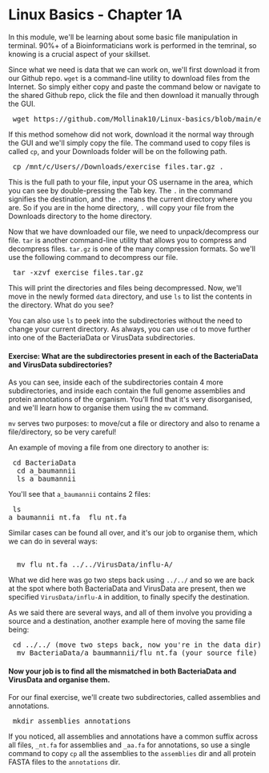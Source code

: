 # Linux Basics - Chapter 1A

In this module, we'll be learning about some basic file manipulation in terminal. 90%+ of a Bioinformaticians work is performed in the temrinal, so knowing is a crucial aspect of your skillset.

Since what we need is data that we can work on, we'll first download it from our Github repo.
`wget` is a command-line utility to download files from the Internet. So simply either copy and paste the command below or navigate to the shared Github repo, click the file and then download it manually through the GUI. 

<pre> wget https://github.com/Mollinak10/Linux-basics/blob/main/exercise_files.tar.gz </pre>

If this method somehow did not work, download it the normal way through the GUI and we'll simply copy the file. 
The command used to copy files is called `cp`, and your Downloads folder will be on the following path.

<pre> cp /mnt/c/Users/<your username>/Downloads/exercise_files.tar.gz . </pre>

This is the full path to your file, input your OS username in the <your username> area, which you can see by double-pressing the Tab key. The `.` in the command signifies the destination, and the `.` means the current directory where you are. So if you are in the home directory, `.` will copy your file from the Downloads directory to the home directory.

Now that we have downloaded our file, we need to unpack/decompress our file. `tar` is another command-line utility that allows you to compress and decompress files. `tar.gz` is one of the many compression formats. So we'll use the following command to decompress our file.

<pre> tar -xzvf exercise_files.tar.gz </pre>

This will print the directories and files being decompressed. Now, we'll move in the newly formed `data` directory, and use `ls` to list the contents in the directory. What do you see?

You can also use `ls` to peek into the subdirectories without the need to change your current directory. As always, you can use `cd` to move further into one of the BacteriaData or VirusData subdirectories. 

#### Exercise: What are the subdirectories present in each of the BacteriaData and VirusData subdirectories?

As you can see, inside each of the subdirectories contain 4 more subdirectories, and inside each contain the full genome assemblies and protein annotations of the organism. You'll find that it's very disorganised, and we'll learn how to organise them using the `mv` command.

`mv` serves two purposes: to move/cut a file or directory and also to rename a file/directory, so be very careful! 

An example of moving a file from one directory to another is:
<pre> cd BacteriaData
  cd a_baumannii
  ls a_baumannii
</pre>

You'll see that `a_baumannii` contains 2 files: 
<pre> ls
a_baumannii_nt.fa  flu_nt.fa
</pre>

Similar cases can be found all over, and it's our job to organise them, which we can do in several ways:
<pre> 
  mv flu_nt.fa ../../VirusData/influ-A/
</pre>

What we did here was go two steps back using `../../` and so we are back at the spot where both BacteriaData and VirusData are present, then we specified `VirusData/influ-A` in addition, to finally specify the destination. 

As we said there are several ways, and all of them involve you providing a source and a destination, another example here of moving the same file being:
<pre> cd ../../ (move two steps back, now you're in the data dir)
  mv BacteriaData/a_baummannii/flu_nt.fa (your source file) VirusData/influ-A/ (this is your destination) 
</pre>

#### Now your job is to find all the mismatched in both BacteriaData and VirusData and organise them.

For our final exercise, we'll create two subdirectories, called assemblies and annotations. 

<pre> mkdir assemblies annotations </pre>

If you noticed, all assemblies and annotations have a common suffix across all files, `_nt.fa` for assemblies and `_aa.fa` for annotations, so use a single command to copy `cp` all the assemblies to the `assemblies` dir and all protein FASTA files to the `annotations` dir.
